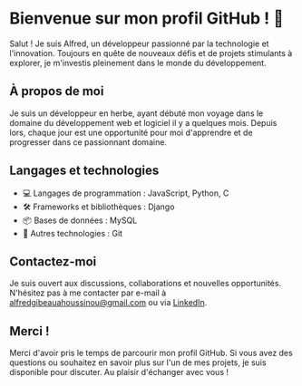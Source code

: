 # Bienvenue sur mon profil GitHub ! 👋

Salut ! Je suis Alfred, un développeur passionné par la technologie et l'innovation. Toujours en quête de nouveaux défis et de projets stimulants à explorer, je m'investis pleinement dans le monde du développement.

## À propos de moi

Je suis un développeur en herbe, ayant débuté mon voyage dans le domaine du développement web et logiciel il y a quelques mois. Depuis lors, chaque jour est une opportunité pour moi d'apprendre et de progresser dans ce passionnant domaine.

## Langages et technologies

- 💻 Langages de programmation : JavaScript, Python, C
- 🛠 Frameworks et bibliothèques : Django
- 📦 Bases de données : MySQL
- 🚀 Autres technologies : Git

## Contactez-moi

Je suis ouvert aux discussions, collaborations et nouvelles opportunités. N'hésitez pas à me contacter par e-mail à [alfredgibeauahoussinou@gmail.com](mailto:alfredgibeauahoussinou@gmail.com) ou via [LinkedIn](https://www.linkedin.com/in/alfred-gibeau-ahoussinou-810a25264).

## Merci !

Merci d'avoir pris le temps de parcourir mon profil GitHub. Si vous avez des questions ou souhaitez en savoir plus sur l'un de mes projets, je suis disponible pour discuter. Au plaisir d'échanger avec vous !

